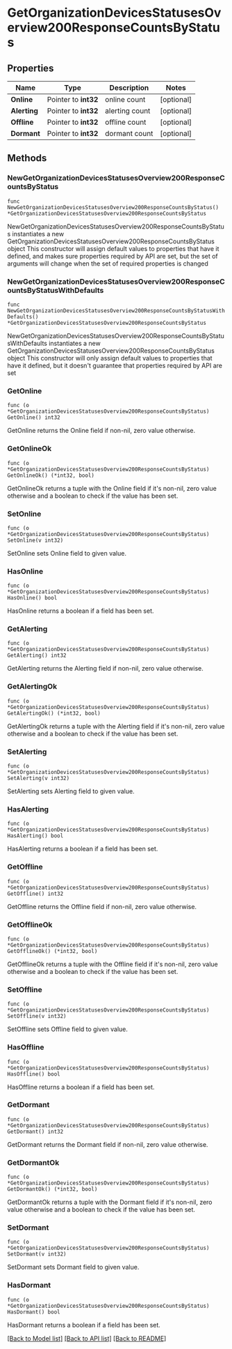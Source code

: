 # GetOrganizationDevicesStatusesOverview200ResponseCountsByStatus

## Properties

Name | Type | Description | Notes
------------ | ------------- | ------------- | -------------
**Online** | Pointer to **int32** | online count | [optional] 
**Alerting** | Pointer to **int32** | alerting count | [optional] 
**Offline** | Pointer to **int32** | offline count | [optional] 
**Dormant** | Pointer to **int32** | dormant count | [optional] 

## Methods

### NewGetOrganizationDevicesStatusesOverview200ResponseCountsByStatus

`func NewGetOrganizationDevicesStatusesOverview200ResponseCountsByStatus() *GetOrganizationDevicesStatusesOverview200ResponseCountsByStatus`

NewGetOrganizationDevicesStatusesOverview200ResponseCountsByStatus instantiates a new GetOrganizationDevicesStatusesOverview200ResponseCountsByStatus object
This constructor will assign default values to properties that have it defined,
and makes sure properties required by API are set, but the set of arguments
will change when the set of required properties is changed

### NewGetOrganizationDevicesStatusesOverview200ResponseCountsByStatusWithDefaults

`func NewGetOrganizationDevicesStatusesOverview200ResponseCountsByStatusWithDefaults() *GetOrganizationDevicesStatusesOverview200ResponseCountsByStatus`

NewGetOrganizationDevicesStatusesOverview200ResponseCountsByStatusWithDefaults instantiates a new GetOrganizationDevicesStatusesOverview200ResponseCountsByStatus object
This constructor will only assign default values to properties that have it defined,
but it doesn't guarantee that properties required by API are set

### GetOnline

`func (o *GetOrganizationDevicesStatusesOverview200ResponseCountsByStatus) GetOnline() int32`

GetOnline returns the Online field if non-nil, zero value otherwise.

### GetOnlineOk

`func (o *GetOrganizationDevicesStatusesOverview200ResponseCountsByStatus) GetOnlineOk() (*int32, bool)`

GetOnlineOk returns a tuple with the Online field if it's non-nil, zero value otherwise
and a boolean to check if the value has been set.

### SetOnline

`func (o *GetOrganizationDevicesStatusesOverview200ResponseCountsByStatus) SetOnline(v int32)`

SetOnline sets Online field to given value.

### HasOnline

`func (o *GetOrganizationDevicesStatusesOverview200ResponseCountsByStatus) HasOnline() bool`

HasOnline returns a boolean if a field has been set.

### GetAlerting

`func (o *GetOrganizationDevicesStatusesOverview200ResponseCountsByStatus) GetAlerting() int32`

GetAlerting returns the Alerting field if non-nil, zero value otherwise.

### GetAlertingOk

`func (o *GetOrganizationDevicesStatusesOverview200ResponseCountsByStatus) GetAlertingOk() (*int32, bool)`

GetAlertingOk returns a tuple with the Alerting field if it's non-nil, zero value otherwise
and a boolean to check if the value has been set.

### SetAlerting

`func (o *GetOrganizationDevicesStatusesOverview200ResponseCountsByStatus) SetAlerting(v int32)`

SetAlerting sets Alerting field to given value.

### HasAlerting

`func (o *GetOrganizationDevicesStatusesOverview200ResponseCountsByStatus) HasAlerting() bool`

HasAlerting returns a boolean if a field has been set.

### GetOffline

`func (o *GetOrganizationDevicesStatusesOverview200ResponseCountsByStatus) GetOffline() int32`

GetOffline returns the Offline field if non-nil, zero value otherwise.

### GetOfflineOk

`func (o *GetOrganizationDevicesStatusesOverview200ResponseCountsByStatus) GetOfflineOk() (*int32, bool)`

GetOfflineOk returns a tuple with the Offline field if it's non-nil, zero value otherwise
and a boolean to check if the value has been set.

### SetOffline

`func (o *GetOrganizationDevicesStatusesOverview200ResponseCountsByStatus) SetOffline(v int32)`

SetOffline sets Offline field to given value.

### HasOffline

`func (o *GetOrganizationDevicesStatusesOverview200ResponseCountsByStatus) HasOffline() bool`

HasOffline returns a boolean if a field has been set.

### GetDormant

`func (o *GetOrganizationDevicesStatusesOverview200ResponseCountsByStatus) GetDormant() int32`

GetDormant returns the Dormant field if non-nil, zero value otherwise.

### GetDormantOk

`func (o *GetOrganizationDevicesStatusesOverview200ResponseCountsByStatus) GetDormantOk() (*int32, bool)`

GetDormantOk returns a tuple with the Dormant field if it's non-nil, zero value otherwise
and a boolean to check if the value has been set.

### SetDormant

`func (o *GetOrganizationDevicesStatusesOverview200ResponseCountsByStatus) SetDormant(v int32)`

SetDormant sets Dormant field to given value.

### HasDormant

`func (o *GetOrganizationDevicesStatusesOverview200ResponseCountsByStatus) HasDormant() bool`

HasDormant returns a boolean if a field has been set.


[[Back to Model list]](../README.md#documentation-for-models) [[Back to API list]](../README.md#documentation-for-api-endpoints) [[Back to README]](../README.md)


